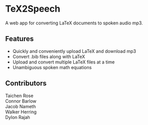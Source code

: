 # TeX2Speech
A web app for converting LaTeX documents to spoken audio mp3.

## Features
- Quickly and conveniently upload LaTeX and download mp3
- Convert .bib files along with LaTeX
- Upload and convert multiple LaTeX files at a time
- Unambiguous spoken math equations

## Contributors
Taichen Rose  
Connor Barlow  
Jacob Nameth  
Walker Herring  
Dylon Rajah  

